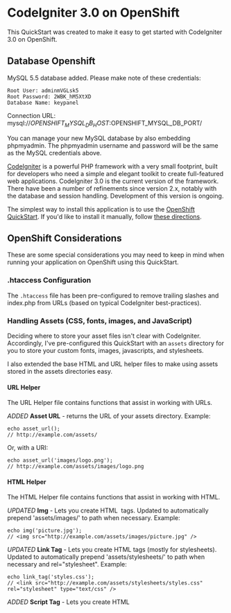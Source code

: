 # CodeIgniter 3.0 on OpenShift #
This QuickStart was created to make it easy to get started with CodeIgniter 3.0 
on OpenShift.


## Database Openshift ##
MySQL 5.5 database added.  Please make note of these credentials:

    Root User: adminmVGLsk5
    Root Password: 2WBK_hM5XtXD
    Database Name: keypanel

Connection URL: mysql://$OPENSHIFT_MYSQL_DB_HOST:$OPENSHIFT_MYSQL_DB_PORT/

You can manage your new MySQL database by also embedding phpmyadmin.
The phpmyadmin username and password will be the same as the MySQL credentials above.



[CodeIgniter](http://www.codeigniter.com/) is a powerful PHP 
framework with a very small footprint, built for developers who need a simple 
and elegant toolkit to create full-featured web applications. CodeIgniter 3.0 is
the current version of the framework. There have been a number of refinements 
since version 2.x, notably with the database and session handling. Development 
of this version is ongoing.

The simplest way to install this application is to use the [OpenShift
QuickStart](https://hub.openshift.com/quickstarts/123-codeigniter-3-0). If 
you'd like to install it manually, follow [these directions](#manual-installation).

## OpenShift Considerations ##
These are some special considerations you may need to keep in mind when running 
your application on OpenShift using this QuickStart.

### .htaccess Configuration ###
The `.htaccess` file has been pre-configured to remove trailing slashes and 
index.php from URLs (based on typical CodeIgniter best-practices).

### Handling Assets (CSS, fonts, images, and JavaScript) ###
Deciding where to store your asset files isn't clear with CodeIgniter.
Accordingly, I've pre-configured this QuickStart with an `assets` directory for
you to store your custom fonts, images, javascripts, and stylesheets.

I also extended the base HTML and URL helper files to make using assets stored 
in the assets directories easy.

#### URL Helper ####
The URL Helper file contains functions that assist in working with URLs.

_ADDED_ **Asset URL** - returns the URL of your assets directory. Example:

    echo asset_url();
    // http://example.com/assets/

Or, with a URI:

    echo asset_url('images/logo.png'); 
    // http://example.com/assets/images/logo.png

#### HTML Helper ####
The HTML Helper file contains functions that assist in working with HTML.

_UPDATED_ **Img** - Lets you create HTML <img /> tags. Updated to automatically 
prepend 'assets/images/' to path when necessary. Example:

    echo img('picture.jpg');
    // <img src="http://example.com/assets/images/picture.jpg" />

_UPDATED_ **Link Tag** - Lets you create HTML <link /> tags (mostly for stylesheets). Updated 
to automatically prepend 'assets/stylesheets/' to path when necessary and 
rel="stylesheet". 
Example:

    echo link_tag('styles.css');
    // <link src="http://example.com/assets/stylesheets/styles.css" rel="stylesheet" type="text/css" />

_ADDED_ **Script Tag** - Lets you create HTML <script /> tags. Automatically
prepends 'assets/javascripts/' to path when necessary. Example:

    echo script_tag('jquery.js');
    // <script type="text/javascript" src="http://example.com/assets/javascripts/jquery.js"></script>

### Local vs. Remote Development ###
This CodeIgniter QuickStart provides separate configuration files for both local 
and remote development, found in `application/config/local` and 
`application/config` respectively.

#### Local Development ####
When developing locally, this QuickStart will set the CodeIngiter `ENVIRONMENT` 
to 'local' development mode.

Configuration files for working locally can be found at 
`application/config/local`. See the CodeIngiter user guide for more information 
on how CodeIgniter handles 
[Multiple Environments](http://www.codeigniter.com/userguide3/general/environments.html).

#### Remote Development ####
Your application is configured to automatically use your OpenShift MySQL or 
PostgreSQL database in when deployed on OpenShift by making use of
[OpenShift Environment Variables](https://developers.openshift.com/en/managing-environment-variables.html).

The CodeIgniter `base_url` and `encryption_key` have also been configured to 
automatically draw from OpenShift Environment variables.

OpenShift provides a directory for data that requires persistent storage.
Accordingly, the CodeIgniter `cache_path`, database `cachedir`,  and 
`session_save_path` have been set to use this directory for storage.

Finally, the CodeIgniter `ENVIRONMENT` will be set automatically in 
production on OpenShift to match the value of the `APPLICATION_ENV` OpenShift 
Environment variable, set to 'production' by default.

##### Development Mode #####
When you develop your CodeIgniter application on OpenShift, you can also enable 
the 'development' environment by setting the `APPLICATION_ENV` environment 
variable using the `rhc` client, like:

```
$ rhc env set APPLICATION_ENV=development -a <app-name>
```

Then, restart your application:

```
$ rhc app restart -a <app-name>
```

If you do so, OpenShift will run your application under 'development' mode.
In development mode, your application will:

* Set CodeIgniter's `ENVIRONMENT` to 'development'
* Show more detailed errors in browser
* Display startup errors
* Enable the [Xdebug PECL extension](http://xdebug.org/)
* Enable [APC stat check](http://php.net/manual/en/apc.configuration.php#ini.apc.stat)
* Ignore your composer.lock file

Using the development environment can help you debug problems in your application
in the same way as you do when developing on your local machine. However, we 
strongly advise you not to run your application in this mode in production.

### Log Files ###
Your application is configured to use the OpenShift log directory. You can use
the `rhc tail` command to stream the latest log file entries:

```
rhc tail -a <APP_NAME>
```

To stop tailing the logs, press *Ctrl + c*.

### Composer ###
CodeIgniter 3 [provides support for Composer](http://www.codeigniter.com/userguide3/general/autoloader.html)
to auto-load additional packages. The value of `composer_autoload` is set to 
`FALSE` by default, however, this QuickStart is pre-configured to allow you to 
enable this feature and use OpenShift's built-in suppoert for Composer.

When the application is pushed, `composer install` is automatically executed 
over the root directory. See [PHP Markers](https://developers.openshift.com/en/php-markers.html) 
for more details on the **use_composer** marker file.

## Manual Installation ##

1. Create an account at https://www.openshift.com/

1. Create a CodeIgniter application:

    ```
    rhc app create ciapp php-5.4 mysql-5.5 --from-code=https://github.com/luciddreamz/codeigniter
    ```
    or

    ```
    rhc app create ciapp php-5.4 postgresql-9.2 --from-code=https://github.com/luciddreamz/codeigniter
    ```

## Additional Resources ##
Documentation for the CodeIgniter framework can be found on the 
[CodeIgniter website](http://www.codeigniter.com/userguide3/). Check out 
OpenShift's [Developer Portal](https://developers.openshift.com/en/php-overview.html) 
for help running PHP on OpenShift.

